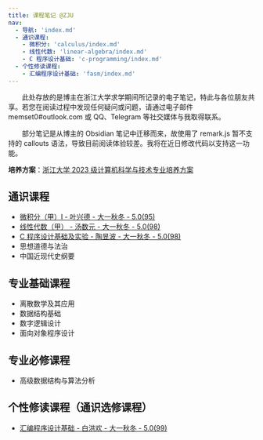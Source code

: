 ```yaml
---
title: 课程笔记 @ZJU
nav:
  - 导航: 'index.md'
  - 通识课程:
    - 微积分: 'calculus/index.md'
    - 线性代数: 'linear-algebra/index.md'
    - C 程序设计基础: 'c-programming/index.md'
  - 个性修读课程:
    - 汇编程序设计基础: 'fasm/index.md'
---
```



&emsp;&emsp;此处存放的是博主在浙江大学求学期间所记录的电子笔记，特此与各位朋友共享。若您在阅读过程中发现任何疑问或问题，请通过电子邮件 memset0#outlook.com 或 QQ、Telegram 等社交媒体与我取得联系。

&emsp;&emsp;部分笔记是从博主的 Obsidian 笔记中迁移而来，故使用了 remark.js 暂不支持的 callouts 语法，导致目前阅读体验较差。我将在近日修改代码以支持这一功能。

**培养方案**：[浙江大学 2023 级计算机科学与技术专业培养方案](http://zdbk.zju.edu.cn/jwglxt/js/plugins/pdfjs/web/viewer.htm?file=/jwglxt/pyfagl/pyfayl_cxPyfaylPdf.html%3Fid%3D20232112%26doType%3Dquery)

## 通识课程

- [微积分（甲）I - 叶兴德 - 大一秋冬 - 5.0(95)](./calculus/)
- [线性代数（甲） - 汤数元 - 大一秋冬 - 5.0(98)](./linear-algebra/)
- [C 程序设计基础及实验 - 陶昱波 - 大一秋冬 - 5.0(98)](./c-programming/)
- 思想道德与法治
- 中国近现代史纲要

## 专业基础课程

- 离散数学及其应用
- 数据结构基础
- 数字逻辑设计
- 面向对象程序设计

## 专业必修课程

- 高级数据结构与算法分析

## 个性修读课程（通识选修课程）

- [汇编程序设计基础 - 白洪欢 - 大一秋冬 - 5.0(99)](./fasm/)
